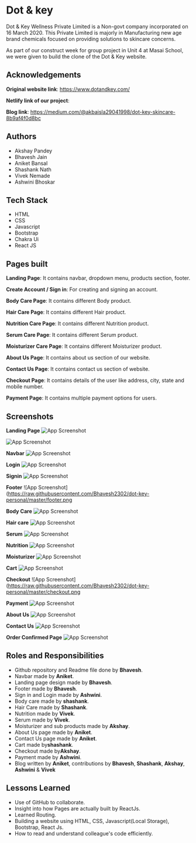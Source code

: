 
# Dot & key

Dot & Key Wellness Private Limited is a Non-govt company incorporated on 16 March 2020. This Private Limited is majorly in Manufacturing new age brand chemicals focused on providing solutions to skincare concerns.

As part of our construct week for group project in Unit 4 at Masai School, we were given to build the clone of the Dot & Key website.

## Acknowledgements

**Original website link**: https://www.dotandkey.com/

**Netlify link of our project**: 

**Blog link**: https://medium.com/@akbaisla29041998/dot-key-skincare-8b9af4f0d8bc

## Authors

- Akshay Pandey
- Bhavesh Jain
- Aniket Bansal
- Shashank Nath
- Vivek Nemade
- Ashwini Bhoskar
 


## Tech Stack

- HTML
- CSS
- Javascript
- Bootstrap
- Chakra Ui
- React JS



## Pages built

**Landing Page**: It contains navbar, dropdown menu, products section, footer.

**Create Account / Sign in**: For creating and signing an account.

**Body Care Page**: It contains different Body product.

**Hair Care Page**: It contains different Hair product.

**Nutrition Care Page**: It contains different Nutrition  product.

**Serum Care Page**: It contains different Serum product.

**Moisturizer Care Page**: It contains different Moisturizer product.

**About Us Page**: It contains about us section of our website.

**Contact Us Page**: It contains contact us section of website.

**Checkout Page**: It contains details of the user like address, city, state and mobile number.

**Payment Page**: It contains multiple payment options for users.
 


## Screenshots

**Landing Page**
![App Screenshot](https://raw.githubusercontent.com/Bhavesh2302/dot-key-personal/master/Landing%20page.jpg)

![App Screenshot](https://raw.githubusercontent.com/Bhavesh2302/dot-key-personal/master/Navbar2.png)


**Navbar**
![App Screenshot](https://raw.githubusercontent.com/Bhavesh2302/dot-key-personal/master/navbar.png)


**Login**
![App Screenshot](https://raw.githubusercontent.com/Bhavesh2302/dot-key-personal/master/Login.jpg)


**Signin**
![App Screenshot](https://raw.githubusercontent.com/Bhavesh2302/dot-key-personal/master/Signup.jpg)


**Footer**
![App Screenshot](https://raw.githubusercontent.com/Bhavesh2302/dot-key-personal/master/footer.png


**Body Care**
![App Screenshot](https://raw.githubusercontent.com/Bhavesh2302/dot-key-personal/master/BodyCare.jpg)


**Hair care**
![App Screenshot](https://raw.githubusercontent.com/Bhavesh2302/dot-key-personal/master/haircare.jpg)


**Serum**
![App Screenshot](https://raw.githubusercontent.com/Bhavesh2302/dot-key-personal/master/serum.png)


**Nutrition**
![App Screenshot](https://raw.githubusercontent.com/Bhavesh2302/dot-key-personal/master/nutrition.png)


**Moisturizer**
![App Screenshot](https://raw.githubusercontent.com/Bhavesh2302/dot-key-personal/master/moisturiser.png)


**Cart**
![App Screenshot](https://raw.githubusercontent.com/Bhavesh2302/dot-key-personal/master/cart.jpg)

**Checkout**
![App Screenshot](https://raw.githubusercontent.com/Bhavesh2302/dot-key-personal/master/checkout.png


**Payment**
![App Screenshot](https://raw.githubusercontent.com/Bhavesh2302/dot-key-personal/master/Payment.jpg)


**About Us**
![App Screenshot](https://raw.githubusercontent.com/Bhavesh2302/dot-key-personal/master/about-us.png)


**Contact Us**
![App Screenshot](https://raw.githubusercontent.com/Bhavesh2302/dot-key-personal/master/contact-us.png)


**Order Confirmed Page**
![App Screenshot](https://raw.githubusercontent.com/Bhavesh2302/dot-key-personal/master/OrderConfirmed.jpg)

## Roles and Responsibilities

- Github repository and Readme file done by **Bhavesh**.
- Navbar made by **Aniket**.
- Landing page design made by **Bhavesh**.
- Footer made by **Bhavesh**.
- Sign in and Login made by **Ashwini**.
- Body care made by **shashank**.
- Hair Care made by **Shashank**.
- Nutrition made by **Vivek**.
- Serum made by **Vivek**.
- Moisturizer and sub products made by **Akshay**.
- About Us page made by **Aniket**.
- Contact Us page made by **Aniket**.
- Cart made by**shashank**.
- Checkout made by**Akshay**.
- Payment made by **Ashwini**.
- Blog written by **Aniket**, contributions by **Bhavesh**, **Shashank**, **Akshay**, **Ashwini** & **Vivek**

## Lessons Learned

- Use of GitHub to collaborate.
- Insight into how Pages are actually built by ReactJs.
- Learned Routing.
- Building a website using HTML, CSS, Javascript(Local Storage), Bootstrap, React Js.
- How to read and understand colleague's code efficiently.
